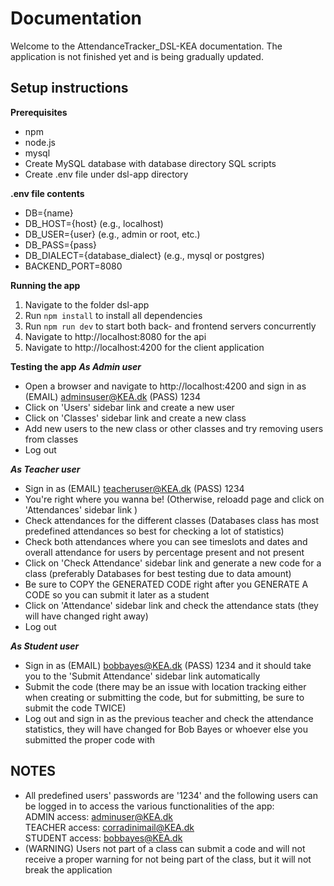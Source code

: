 # Documentation

Welcome to the AttendanceTracker_DSL-KEA documentation. The application is not finished yet and is being gradually updated.

## Setup instructions

**Prerequisites**
- npm
- node.js
- mysql
- Create MySQL database with database directory SQL scripts
- Create .env file under dsl-app directory

**.env file contents**
- DB={name}
- DB_HOST={host} (e.g., localhost)
- DB_USER={user} (e.g., admin or root, etc.)
- DB_PASS={pass}
- DB_DIALECT={database_dialect} (e.g., mysql or postgres)
- BACKEND_PORT=8080

**Running the app**
1. Navigate to the folder dsl-app
2. Run `npm install` to install all dependencies
3. Run `npm run dev` to start both back- and frontend servers concurrently
4. Navigate to http://localhost:8080 for the api
5. Navigate to http://localhost:4200 for the client application

**Testing the app**
***As Admin user***
- Open a browser and navigate to http://localhost:4200 and sign in as (EMAIL) adminsuser@KEA.dk (PASS) 1234
- Click on 'Users' sidebar link and create a new user
- Click on 'Classes' sidebar link and create a new class
- Add new users to the new class or other classes and try removing users from classes
- Log out

***As Teacher user***
- Sign in as (EMAIL) teacheruser@KEA.dk (PASS) 1234
- You're right where you wanna be! (Otherwise, reloadd page and click on 'Attendances' sidebar link )
- Check attendances for the different classes (Databases class has most predefined attendances so best for checking a lot of statistics)
- Check both attendances where you can see timeslots and dates and overall attendance for users by percentage present and not present
- Click on 'Check Attendance' sidebar link and generate a new code for a class (preferably Databases for best testing due to data amount)
- Be sure to COPY the GENERATED CODE right after you GENERATE A CODE so you can submit it later as a student
- Click on 'Attendance' sidebar link and check the attendance stats (they will have changed right away)
- Log out

***As Student user***
- Sign in as (EMAIL) bobbayes@KEA.dk (PASS) 1234 and it should take you to the 'Submit Attendance' sidebar link automatically
- Submit the code (there may be an issue with location tracking either when creating or submitting the code, but for submitting, be sure to submit the code TWICE)
- Log out and sign in as the previous teacher and check the attendance statistics, they will have changed for Bob Bayes or whoever else you submitted the proper code with


## NOTES
- All predefined users' passwords are '1234' and the following users can be logged in to access the various functionalities of the app:\
  ADMIN access: adminuser@KEA.dk\
  TEACHER access: corradinimail@KEA.dk\
  STUDENT access: bobbayes@KEA.dk
- (WARNING) Users not part of a class can submit a code and will not receive a proper warning for not being part of the class, but it will not break the application
  


